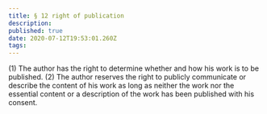 ```yaml
---
title: § 12 right of publication
description: 
published: true
date: 2020-07-12T19:53:01.260Z
tags: 
---
```


(1) The author has the right to determine whether and how his work is to be published.
(2) The author reserves the right to publicly communicate or describe the content of his work as long as neither the work nor the essential content or a description of the work has been published with his consent.
